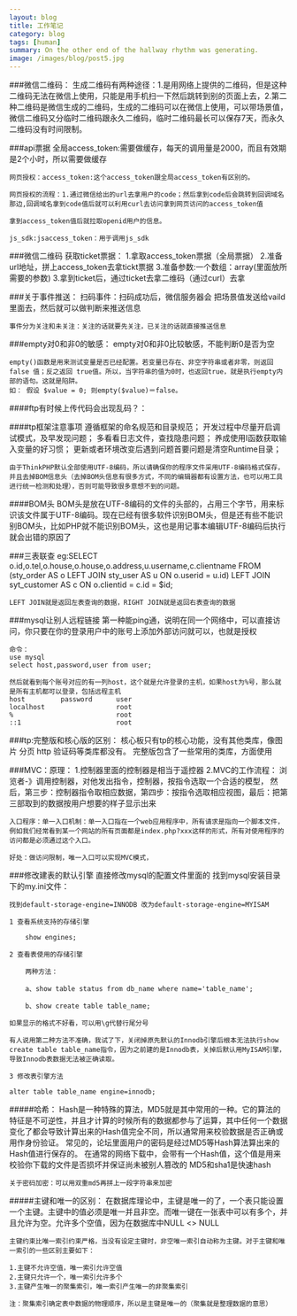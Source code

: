 ```yaml
---
layout: blog
title: 工作笔记
category: blog
tags: [human]  
summary: On the other end of the hallway rhythm was generating.
image: /images/blog/post5.jpg
---
```


###微信二维码：
	生成二维码有两种途径：1.是用网络上提供的二维码，但是这种二维码无法在微信上使用，只能是用手机扫一下然后跳转到别的页面上去，2.第二种二维码是微信生成的二维码，生成的二维码可以在微信上使用，可以带场景值，	微信二维码又分临时二维码跟永久二维码，临时二维码最长可以保存7天，而永久二维码没有时间限制。

###api票据
	全局access_token:需要做缓存，每天的调用量是2000，而且有效期是2个小时，所以需要做缓存

	网页授权：access_token:这个access_token跟全局access_token有区别的。
	
	网页授权的流程：1.通过微信给出的url去拿用户的code；然后拿到code后会跳转到回调域名那边,回调域名拿到code值后就可以利用curl去访问拿到网页访问的access_token值

	拿到access_token值后就拉取openid用户的信息。

	js_sdk:jsaccess_token：用于调用js_sdk


###微信二维码
	获取ticket票据：
	1.拿取access_token票据（全局票据）
	2.准备url地址，拼上access_token去拿tickt票据
	3.准备参数:一个数组：array(里面放所需要的参数)
	3.拿到ticket后，通过ticket去拿二维码（通过curl）去拿


###关于事件推送：
	扫码事件：扫码成功后，微信服务器会 把场景值发送给vaild里面去，然后就可以做判断来推送信息
	
	事件分为关注和未关注：关注的话就要先关注，已关注的话就直接推送信息

	

###empty对0和非0的敏感：
	empty对0和非0比较敏感，不能判断0是否为空

	empty()函数是用来测试变量是否已经配置。若变量已存在、非空字符串或者非零，则返回 false 值；反之返回 true值。所以，当字符串的值为0时，也返回true，就是执行empty内部的语句。这就是陷阱。
    如： 假设 $value = 0; 则empty($value)＝false。

####ftp有时候上传代码会出现乱码？：



####tp框架注意事项
	遵循框架的命名规范和目录规范； 
	开发过程中尽量开启调试模式，及早发现问题； 
	多看看日志文件，查找隐患问题； 
	养成使用I函数获取输入变量的好习惯； 
	更新或者环境改变后遇到问题首要问题是清空Runtime目录；

	由于ThinkPHP默认全部使用UTF-8编码，所以请确保你的程序文件采用UTF-8编码格式保存，并且去掉BOM信息头（去掉BOM头信息有很多方式，不同的编辑器都有设置方法，也可以用工具进行统一检测和处理），否则可能导致很多意想不到的问题。


####BOM头
	BOM头是放在UTF-8编码的文件的头部的，占用三个字节，用来标识该文件属于UTF-8编码。现在已经有很多软件识别BOM头，但是还有些不能识别BOM头，比如PHP就不能识别BOM头，这也是用记事本编辑UTF-8编码后执行就会出错的原因了


###三表联查
	eg:SELECT o.id,o.tel,o.house,o.house,o.address,u.username,c.clientname FROM (sty_order AS o LEFT JOIN sty_user AS u ON o.userid = u.id) LEFT JOIN syt_customer AS c ON o.clientid = c.id = $id;

	LEFT JOIN就是返回左表查询的数据，RIGHT JOIN就是返回右表查询的数据


###mysql让别人远程链接
	第一种能ping通，说明在同一个网络中，可以直接访问，你只要在你的登录用户中的账号上添加外部访问就可以，也就是授权

	命令：
	use mysql
	select host,password,user from user;

	然后就看到每个账号对应的有一列host，这个就是允许登录的主机，如果host为%号，那么就是所有主机都可以登录，包括远程主机
	host         password      user
	localhost                  root
	%                          root
	::1						   root


###tp:完整版和核心版的区别：
核心板只有tp的核心功能，没有其他类库，像图片 分页 http 验证码等类库都没有。
完整版包含了一些常用的类库，方面使用

###MVC：原理：
     1.控制器里面的控制器是相当于遥控器
     2.MVC的工作流程：
		浏览者-》调用控制器，对他发出指令，控制器，按指令选取一个合适的模型，
		然后，第三步：控制器指令取相应数据，第四步：按指令选取相应视图，最后：把第		三部取到的数据按用户想要的样子显示出来

	入口程序：单一入口机制：单一入口指在一个web应用程序中，所有请求是指向一个脚本文件，例如我们经常看到某一个网站的所有页面都是index.php?xxx这样的形式，所有对使用程序的访问都是必须通过这个入口。

	好处：做访问限制，唯一入口可以实现MVC模式，


###修改建表的默认引擎
	直接修改mysql的配置文件里面的
	找到mysql安装目录下的my.ini文件：

	找到default-storage-engine=INNODB 改为default-storage-engine=MYISAM

	1 查看系统支持的存储引擎

		show engines;
	
	2 查看表使用的存储引擎
	
		两种方法：
	
		a、show table status from db_name where name='table_name';
	
		b、show create table table_name;
	
	如果显示的格式不好看，可以用\g代替行尾分号
	
	有人说用第二种方法不准确，我试了下，关闭掉原先默认的Innodb引擎后根本无法执行show create table table_name指令，因为之前建的是Innodb表，关掉后默认用MyISAM引擎，导致Innodb表数据无法被正确读取。
	
	3 修改表引擎方法
	
	alter table table_name engine=innodb;

#####哈希：
	Hash是一种特殊的算法，MD5就是其中常用的一种。它的算法的特征是不可逆性，并且才计算的时候所有的数据都参与了运算，其中任何一个数据变化了都会导致计算出来的Hash值完全不同，所以通常用来校验数据是否正确或用作身份验证。
	常见的，论坛里面用户的密码是经过MD5等Hash算法算出来的Hash值进行保存的。
	在通常的网络下载中，会带有一个Hash值，这个值是用来校验你下载的文件是否损坏并保证尚未被别人篡改的
	MD5和sha1是快速hash

	关于密码加密：可以用双重md5再拼上一段字符串来加密


#####主键和唯一的区别：
	在数据库理论中，主键是唯一的了，一个表只能设置一个主键。主键中的值必须是唯一并且非空。而唯一键在一张表中可以有多个，并且允许为空。允许多个空值，因为在数据库中NULL <>  NULL

	主键约束比唯一索引约束严格，当没有设定主键时，非空唯一索引自动称为主键。对于主键和唯一索引的一些区别主要如下：
	
	1.主键不允许空值，唯一索引允许空值
	2.主键只允许一个，唯一索引允许多个
	3.主键产生唯一的聚集索引，唯一索引产生唯一的非聚集索引
	
	注：聚集索引确定表中数据的物理顺序，所以是主键是唯一的（聚集就是整理数据的意思）






	

	



	
			

					

			
		


				
			
		
		

			

						 

	
	
	
	
	




